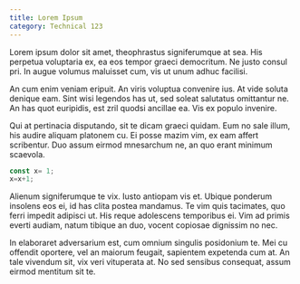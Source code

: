 ```yaml
---
title: Lorem Ipsum
category: Technical 123
---
```


Lorem ipsum dolor sit amet, theophrastus signiferumque at sea. His perpetua voluptaria ex, ea eos tempor graeci democritum. Ne justo consul pri. In augue volumus maluisset cum, vis ut unum adhuc facilisi.

An cum enim veniam eripuit. An viris voluptua convenire ius. At vide soluta denique eam. Sint wisi legendos has ut, sed soleat salutatus omittantur ne. An has quot euripidis, est zril quodsi ancillae ea. Vis ex populo invenire.

Qui at pertinacia disputando, sit te dicam graeci quidam. Eum no sale illum, his audire aliquam platonem cu. Ei posse mazim vim, ex eam affert scribentur. Duo assum eirmod mnesarchum ne, an quo erant minimum scaevola.
```javascript
const x= 1;
x=x+1;
```

Alienum signiferumque te vix. Iusto antiopam vis et. Ubique ponderum insolens eos ei, id has clita postea mandamus. Te vim quis tacimates, quo ferri impedit adipisci ut. His reque adolescens temporibus ei. Vim ad primis everti audiam, natum tibique an duo, vocent copiosae dignissim no nec.

In elaboraret adversarium est, cum omnium singulis posidonium te. Mei cu offendit oportere, vel an maiorum feugait, sapientem expetenda cum at. An tale vivendum sit, vix veri vituperata at. No sed sensibus consequat, assum eirmod mentitum sit te.